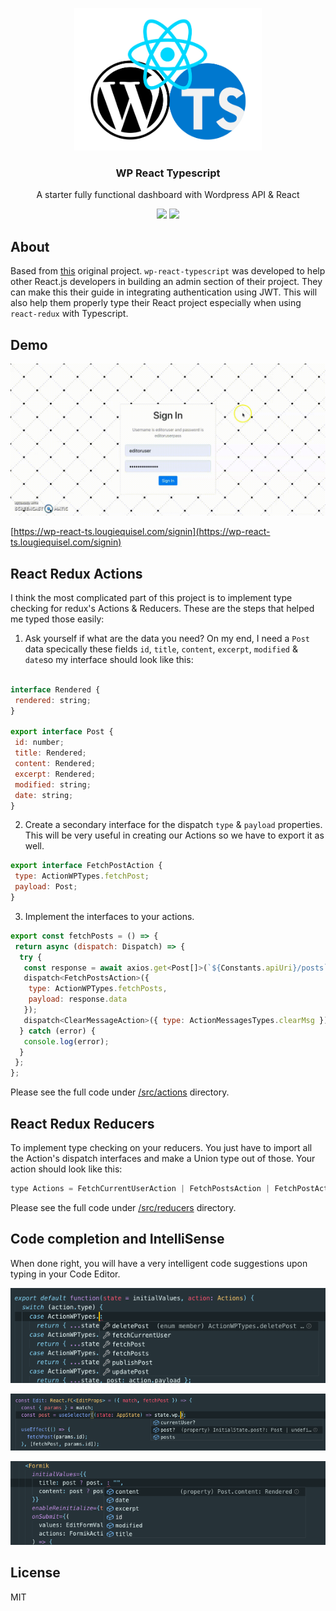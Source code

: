 <p align="center"><img width="300" src="/assets/images/wp-react-ts.jpg" ></p>

<h3 align="center">
  WP React Typescript
</h3>

<p align="center">
  A starter fully functional dashboard with Wordpress API & React
</p>

<p align="center">
  <a href="https://github.com/loq24/wp-react-typescript/"><img src="https://badges.frapsoft.com/typescript/code/typescript.svg?v=101"></a>
  <a href="https://github.com/loq24/wp-react-typescript/"><img src="https://img.shields.io/badge/PRs-welcome-brightgreen.svg?style=flat-square"></a>
</p>  

## About

Based from [this](https://github.com/loq24/wp-react) original project. `wp-react-typescript` was developed to help other React.js developers in building an admin section of their project. They can make this their guide in integrating authentication using JWT. This will also help them properly type their React project especially when using `react-redux` with Typescript. 

## Demo

![wp-react](/assets/images/demo.gif)

[https://wp-react-ts.lougiequisel.com/signin](https://wp-react-ts.lougiequisel.com/signin)

## React Redux Actions

I think the most complicated part of this project is to implement type checking for redux's Actions & Reducers. These are the steps that helped me typed those easily:

1. Ask yourself if what are the data you need?
On my end, I need a `Post` data specically these fields `id`, `title`, `content`, `excerpt`, `modified` & `date`so my interface should look like this:
```javascript

interface Rendered {
 rendered: string;
}

export interface Post {
 id: number;
 title: Rendered;
 content: Rendered;
 excerpt: Rendered;
 modified: string;
 date: string;
}

```
2. Create a secondary interface for the dispatch `type` & `payload` properties. This will be very useful in creating our Actions so we have to export it as well.
```javascript
export interface FetchPostAction {
 type: ActionWPTypes.fetchPost;
 payload: Post;
}
```

3. Implement the interfaces to your actions.
```javascript
export const fetchPosts = () => {
 return async (dispatch: Dispatch) => {
  try {
   const response = await axios.get<Post[]>(`${Constants.apiUri}/posts`);
   dispatch<FetchPostsAction>({
    type: ActionWPTypes.fetchPosts,
    payload: response.data
   });
   dispatch<ClearMessageAction>({ type: ActionMessagesTypes.clearMsg });
  } catch (error) {
   console.log(error);
  }
 };
};
```
Please see the full code under <a href="/src/actions">/src/actions</a> directory.

## React Redux Reducers

To implement type checking on your reducers. You just have to import all the Action's dispatch interfaces and make a Union type out of those. Your action should look like this:
```javascript
type Actions = FetchCurrentUserAction | FetchPostsAction | FetchPostAction | UpdatePostAction | PublishPostAction | DeletePostAction;
```
Please see the full code under <a href="/src/reducers">/src/reducers</a> directory.

## Code completion and IntelliSense

When done right, you will have a very intelligent code suggestions upon typing in your Code Editor.
<p><img src="/assets/images/screenshots/Screen%20Shot%202019-08-12%20at%2010.03.42%20PM.png" ></p>
<p><img src="/assets/images/screenshots/Screen%20Shot%202019-08-12%20at%202.38.53%20PM.png" ></p>
<p><img src="/assets/images/screenshots/Screen%20Shot%202019-08-12%20at%202.40.21%20PM.png" ></p>

## License

MIT
